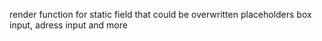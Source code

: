 render function for static field that could be overwritten
placeholders
box input, adress input and more
